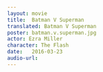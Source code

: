 ```yaml
---
layout: movie
title:  Batman V Superman
translated: Batman V Superman
poster: batman.v.superman.jpg
actor: Ezra Miller
character: The Flash
date:   2016-03-23
audio-url: 
---
```

